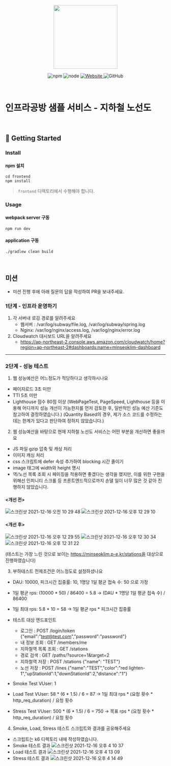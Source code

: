 <p align="center">
    <img width="200px;" src="https://raw.githubusercontent.com/woowacourse/atdd-subway-admin-frontend/master/images/main_logo.png"/>
</p>
<p align="center">
  <img alt="npm" src="https://img.shields.io/badge/npm-%3E%3D%205.5.0-blue">
  <img alt="node" src="https://img.shields.io/badge/node-%3E%3D%209.3.0-blue">
  <a href="https://edu.nextstep.camp/c/R89PYi5H" alt="nextstep atdd">
    <img alt="Website" src="https://img.shields.io/website?url=https%3A%2F%2Fedu.nextstep.camp%2Fc%2FR89PYi5H">
  </a>
  <img alt="GitHub" src="https://img.shields.io/github/license/next-step/atdd-subway-service">
</p>

<br>

# 인프라공방 샘플 서비스 - 지하철 노선도

<br>

## 🚀 Getting Started

### Install
#### npm 설치
```
cd frontend
npm install
```
> `frontend` 디렉토리에서 수행해야 합니다.

### Usage
#### webpack server 구동
```
npm run dev
```
#### application 구동
```
./gradlew clean build
```
<br>

## 미션

* 미션 진행 후에 아래 질문의 답을 작성하여 PR을 보내주세요.

### 1단계 - 인프라 운영하기
1. 각 서버내 로깅 경로를 알려주세요
    - 웹서버 : /var/log/subway/file.log, /var/log/subway/spring.log
    - Nginx: /var/log/nginx/access.log, /var/log/nginx/error.log
2. Cloudwatch 대시보드 URL을 알려주세요
    - https://ap-northeast-2.console.aws.amazon.com/cloudwatch/home?region=ap-northeast-2#dashboards:name=minseoklim-dashboard
---

### 2단계 - 성능 테스트
1. 웹 성능예산은 어느정도가 적당하다고 생각하시나요
- 페이지로드 3초 미만
- TTI 5초 미만
- Lighthouse 점수 80점 이상
(WebPageTest, PageSpeed, Lighthouse 등을 이용해 어디까지 성능 개선이 가능한지를 먼저 검토한 후, 일반적인 성능 예산 기준도 참고하여 결정하였습니다.)
(Quantity Based의 경우, 제가 소스 코드를 수정하는데는 한계가 있다고 판단하여 정하지 않았습니다.)

2. 웹 성능예산을 바탕으로 현재 지하철 노선도 서비스는 어떤 부분을 개선하면 좋을까요
- JS 파일 gzip 압축 및 캐싱 처리
- 이미지 캐싱 처리
- css 스크립트에 defer 속성 추가하여 blocking 시간 줄이기
- image 태그에 width와 height 명시
- 역/노선 목록 조회 시 페이징을 적용하면 좋겠다는 생각을 했지만, 이를 위한 구현을 위해선 인피니티 스크롤 등 프론트엔드적으로까지 손댈 일이 너무 많은 것 같아 진행하지 않았습니다.

#### <개선 전>
![스크린샷 2021-12-16 오전 10 29 48](https://user-images.githubusercontent.com/36442984/146302964-05b62fcd-331b-4e0a-ae60-a886dcd15014.png)
![스크린샷 2021-12-16 오후 12 29 10](https://user-images.githubusercontent.com/36442984/146303087-9dae1f66-030d-4714-a348-dc329852823c.png)

#### <개선 후>
![스크린샷 2021-12-16 오후 12 29 55](https://user-images.githubusercontent.com/36442984/146303140-b8d67a1e-41cb-453a-87f8-83814de1380f.png)
![스크린샷 2021-12-16 오후 12 30 34](https://user-images.githubusercontent.com/36442984/146303197-1931a622-84d7-4f04-8afe-95016a75660f.png)
![스크린샷 2021-12-16 오후 12 31 22](https://user-images.githubusercontent.com/36442984/146303264-e3b67961-ab8f-433d-b424-3aa9c4176f3d.png)

(테스트는 가장 느린 것으로 보이는 https://minseoklim.p-e.kr/stations을 대상으로 진행하였습니다)

3. 부하테스트 전제조건은 어느정도로 설정하셨나요
- DAU: 10000, 피크시간 집중률: 10, 1명당 1일 평균 접속 수: 50 으로 가정
- 1일 평균 rps: (10000 * 50) / 86400 = 5.8 -> (DAU * 1명당 1일 평균 접속 수) / 86400 
- 1일 최대 rps: 5.8 * 10 = 58 -> 1일 평균 rps * 피크시간 집중률

- 테스트 대상 엔드포인트
  - 로그인 : POST /login/token {"email":"test@test.com","password":"password"}
  - 내 정보 조회 : GET /members/me
  - 지하철역 목록 조회 : GET /stations
  - 경로 검색 : GET /paths/?source=1&target=2
  - 지하철역 저장 : POST /stations {"name": "TEST"}
  - 노선 저장 : POST /lines {"name":"TEST","color":"red lighten-1","upStationId":1,"downStationId":2,"distance":"1"}

- Smoke Test VUser: 1
- Load Test VUser: 58 * (6 * 1.5) / 6 = 87 -> 1일 최대 rps * (요청 횟수 * http_req_duration) / 요청 횟수
- Stress Test VUser: 500 * (6 * 1.5) / 6 = 750 -> 목표 rps * (요청 횟수 * http_req_duration) / 요청 횟수

4. Smoke, Load, Stress 테스트 스크립트와 결과를 공유해주세요
- 스크립트는 k6 디렉토리 내에 작성하였습니다.
- Smoke 테스트 결과
![스크린샷 2021-12-16 오후 4 10 37](https://user-images.githubusercontent.com/36442984/146325117-aca27c79-7169-44de-ba46-bfb874d1a70e.png)
- Load 테스트 결과
![스크린샷 2021-12-16 오후 4 13 09](https://user-images.githubusercontent.com/36442984/146325111-b51989c6-5ccd-4ff0-9846-7a2459eb7a7a.png)
- Stress 테스트 결과
![스크린샷 2021-12-16 오후 4 14 49](https://user-images.githubusercontent.com/36442984/146325104-744e8089-f4b3-4337-9609-19078889271f.png)
